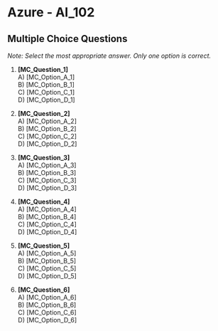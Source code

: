 # **Azure - AI_102**

## Multiple Choice Questions

*Note: Select the most appropriate answer. Only one option is correct.*

1. **[MC_Question_1]**  
   A) [MC_Option_A_1]  
   B) [MC_Option_B_1]  
   C) [MC_Option_C_1]  
   D) [MC_Option_D_1]  

2. **[MC_Question_2]**  
   A) [MC_Option_A_2]  
   B) [MC_Option_B_2]  
   C) [MC_Option_C_2]  
   D) [MC_Option_D_2]  

3. **[MC_Question_3]**  
   A) [MC_Option_A_3]  
   B) [MC_Option_B_3]  
   C) [MC_Option_C_3]  
   D) [MC_Option_D_3]  

4. **[MC_Question_4]**  
   A) [MC_Option_A_4]  
   B) [MC_Option_B_4]  
   C) [MC_Option_C_4]  
   D) [MC_Option_D_4]  

5. **[MC_Question_5]**  
   A) [MC_Option_A_5]  
   B) [MC_Option_B_5]  
   C) [MC_Option_C_5]  
   D) [MC_Option_D_5]  

6. **[MC_Question_6]**  
   A) [MC_Option_A_6]  
   B) [MC_Option_B_6]  
   C) [MC_Option_C_6]  
   D) [MC_Option_D_6]